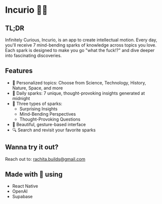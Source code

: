 # Incurio 🧠✨

## TL;DR
Infinitely Curious, Incurio, is an app to create intellectual motion. Every day, you'll receive 7 mind-bending sparks of knowledge across topics you love. Each spark is designed to make you go "what the fuck!?" and dive deeper into fascinating discoveries.

## Features
- 🎯 Personalized topics: Choose from Science, Technology, History, Nature, Space, and more
- 🌟 Daily sparks: 7 unique, thought-provoking insights generated at midnight
- 🤯 Three types of sparks:
  - Surprising Insights
  - Mind-Bending Perspectives
  - Thought-Provoking Questions
- 📱 Beautiful, gesture-based interface
- 🔍 Search and revisit your favorite sparks

## Wanna try it out?
Reach out to:
rachita.builds@gmail.com

## Made with 💜 using
- React Native
- OpenAI
- Supabase




























































